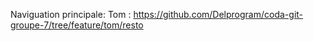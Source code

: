 



Naviguation principale:
Tom : https://github.com/Delprogram/coda-git-groupe-7/tree/feature/tom/resto
